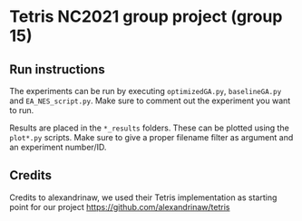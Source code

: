 # Tetris NC2021 group project (group 15)

## Run instructions
The experiments can be run by executing `optimizedGA.py`, `baselineGA.py` and `EA_NES_script.py`. Make sure to comment out the experiment you want to run.

Results are placed in the `*_results` folders. These can be plotted using the `plot*.py` scripts. Make sure to give a proper filename filter as argument and an experiment number/ID.

## Credits
Credits to alexandrinaw, we used their Tetris implementation as starting point for our project https://github.com/alexandrinaw/tetris
